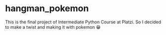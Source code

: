 # hangman_pokemon
This is the final project of Intermediate Python Course at Platzi. So I decided to make a twist and making it with pokemon 😁

